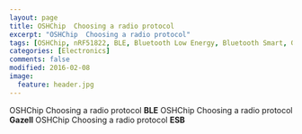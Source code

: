 ```yaml
---
layout: page
title: OSHChip  Choosing a radio protocol
excerpt: "OSHChip  Choosing a radio protocol"
tags: [OSHChip, nRF51822, BLE, Bluetooth Low Energy, Bluetooth Smart, Gazell, Enhanced Shock Burst, ESB]
categories: [Electronics]
comments: false
modified: 2016-02-08
image:
  feature: header.jpg
---
```


OSHChip  Choosing a radio protocol **BLE**
OSHChip  Choosing a radio protocol **Gazell**
OSHChip  Choosing a radio protocol **ESB**
